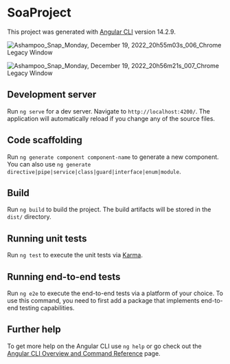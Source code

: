 # SoaProject

This project was generated with [Angular CLI](https://github.com/angular/angular-cli) version 14.2.9.

![Ashampoo_Snap_Monday, December 19, 2022_20h55m03s_006_Chrome Legacy Window](https://user-images.githubusercontent.com/74512793/208519030-62c537cf-77dd-4e91-927d-9242fe60e20a.png)

![Ashampoo_Snap_Monday, December 19, 2022_20h56m21s_007_Chrome Legacy Window](https://user-images.githubusercontent.com/74512793/208518701-680e946d-1352-435f-9a60-e205804b7bdf.png)

## Development server

Run `ng serve` for a dev server. Navigate to `http://localhost:4200/`. The application will automatically reload if you change any of the source files.

## Code scaffolding

Run `ng generate component component-name` to generate a new component. You can also use `ng generate directive|pipe|service|class|guard|interface|enum|module`.

## Build

Run `ng build` to build the project. The build artifacts will be stored in the `dist/` directory.

## Running unit tests

Run `ng test` to execute the unit tests via [Karma](https://karma-runner.github.io).

## Running end-to-end tests

Run `ng e2e` to execute the end-to-end tests via a platform of your choice. To use this command, you need to first add a package that implements end-to-end testing capabilities.

## Further help

To get more help on the Angular CLI use `ng help` or go check out the [Angular CLI Overview and Command Reference](https://angular.io/cli) page.







